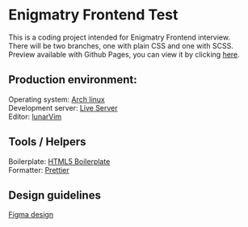 # Enigmatry Frontend Test

This is a coding project intended for Enigmatry Frontend interview.  
There will be two branches, one with plain CSS and one with SCSS.  
Preview available with Github Pages, you can view it by clicking [here](https://erazmozen.github.io/Enigmatry-Frontend-Test/).

## Production environment:

Operating system: [Arch linux](https://archlinux.org/)  
Development server: [Live Server](https://www.npmjs.com/package/live-server)  
Editor: [lunarVim](https://www.lunarvim.org/)

## Tools / Helpers

Boilerplate: [HTML5 Boilerplate](https://html5boilerplate.com/)  
Formatter: [Prettier](https://prettier.io/)

## Design guidelines

[Figma design](https://www.figma.com/file/cD2GQaol0OJ414fVMUmWAQ/Enigmatry-Frontend-Test-For-Candidate?node-id=2%3A2&t=yT4rxstvjVXUZfMz-1)
